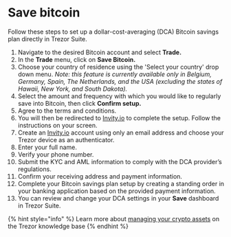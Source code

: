 # Save bitcoin

Follow these steps to set up a dollar-cost-averaging (DCA) Bitcoin savings plan directly in Trezor Suite.

1. Navigate to the desired Bitcoin account and select **Trade.**
2. In the **Trade** menu, click on **Save Bitcoin.**
3. Choose your country of residence using the 'Select your country' drop down menu. _Note: this feature is currently available only in Belgium, Germany, Spain, The Netherlands, and the USA (excluding the states of Hawaii, New York, and South Dakota)._
4. Select the amount and frequency with which you would like to regularly save into Bitcoin, then click **Confirm setup.**
5. Agree to the terms and conditions.
6. You will then be redirected to [Invity.io](http://invity.io/) to complete the setup. Follow the instructions on your screen.
7. Create an [Invity.io](http://invity.io/) account using only an email address and choose your Trezor device as an authenticator.
8. Enter your full name.
9. Verify your phone number.
10. Submit the KYC and AML information to comply with the DCA provider’s regulations.
11. Confirm your receiving address and payment information.
12. Complete your Bitcoin savings plan setup by creating a standing order in your banking application based on the provided payment information.
13. You can review and change your DCA settings in your **Save** dashboard in Trezor Suite.

{% hint style="info" %}
Learn more about [managing your crypto assets](https://trezor.io/learn/c/trezor-suite-app) on the Trezor knowledge base
{% endhint %}
